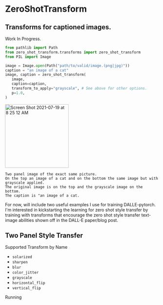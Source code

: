 # ZeroShotTransform

## Transforms for captioned images.

Work In Progress.

```python
from pathlib import Path
from zero_shot_transform.transforms import zero_shot_transform
from PIL import Image

image = Image.open(Path("path/to/valid/image.(png|jpg)"))
caption = "an image of a cat"
image, caption = zero_shot_transform(
   image,
   caption=caption,
   transform_to_apply="grayscale", # See above for other options.
   p=1.0,
)
```

<img width="208" alt="Screen Shot 2021-07-19 at 8 25 12 AM" src="https://user-images.githubusercontent.com/3994972/126166845-11a7ce50-c9eb-44aa-81da-0b451cc1363b.png">

```
Two panel image of the exact same picture.
On the top an image of a cat and on the bottom the same image but with grayscale applied.
The original image is on the top and the grayscale image on the bottom.
The caption is "an image of a cat.
```

For now, will include two useful examples I use for training DALLE-pytorch.
I'm interested in kickstarting the learning for zero shot style transfer 
by training with transforms that encourage the zero shot style transfer 
text-image abilities shown off in the DALL-E paper/blog post.

## Two Panel Style Transfer

Supported Transform by Name
- `solarized`
- `sharpen`
- `blur`
- `color_jitter`
- `grayscale`
- `horizontal_flip`
- `vertical_flip`

Running 

